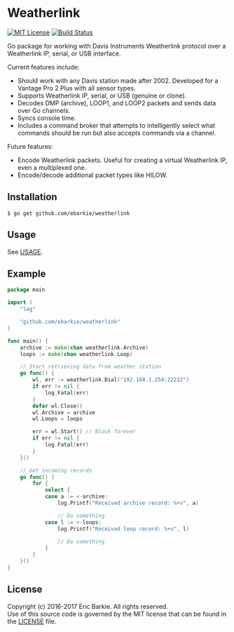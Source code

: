 # Weatherlink

[![MIT License](https://img.shields.io/badge/license-MIT-blue.svg?style=flat)](http://choosealicense.com/licenses/mit/)
[![Build Status](https://travis-ci.org/ebarkie/weatherlink.svg?branch=master)](https://travis-ci.org/ebarkie/weatherlink)

Go package for working with Davis Instruments Weatherlink protocol over a
Weatherlink IP, serial, or USB interface.

Current features include:
* Should work with any Davis station made after 2002.  Developed for a Vantage Pro
  2 Plus with all sensor types.
* Supports Weatherlink IP, serial, or USB (genuine or clone).
* Decodes DMP (archive), LOOP1, and LOOP2 packets and sends data over
  Go channels.
* Syncs console time.
* Includes a command broker that attempts to intelligently select what
  commands should be run but also accepts commands via a channel.

Future features:
* Encode Weatherlink packets.  Useful for creating a virtual Weatherlink IP,
  even a multiplexed one.
* Encode/decode additional packet types like HILOW.

## Installation

```
$ go get github.com/ebarkie/weatherlink
```

## Usage

See [USAGE](USAGE.md).

## Example

```go
package main

import (
	"log"

	"github.com/ebarkie/weatherlink"
)

func main() {
	archive := make(chan weatherlink.Archive)
	loops := make(chan weatherlink.Loop)

	// Start retrieving data from weather station
	go func() {
		wl, err := weatherlink.Dial("192.168.1.254:22222")
		if err != nil {
			log.Fatal(err)
		}
		defer wl.Close()
		wl.Archive = archive
		wl.Loops = loops

		err = wl.Start() // Block forever
		if err != nil {
			log.Fatal(err)
		}
	}()

	// Get incoming records
	go func() {
		for {
			select {
			case a := <-archive:
				log.Printf("Received archive record: %+v", a)

				// Do something
			case l := <-loops:
				log.Printf("Received loop record: %+v", l)

				// Do something
			}
		}
	}()
}
```

## License

Copyright (c) 2016-2017 Eric Barkie. All rights reserved.  
Use of this source code is governed by the MIT license
that can be found in the [LICENSE](LICENSE) file.
